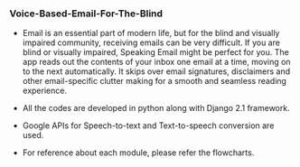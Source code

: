### Voice-Based-Email-For-The-Blind

- Email is an essential part of modern life, but for the blind and visually impaired community, receiving emails can be very difficult. If you are blind or visually impaired, Speaking Email might be perfect for you. The app reads out the contents of your inbox one email at a time, moving on to the next automatically. It skips over email signatures, disclaimers and other email-specific clutter making for a smooth and seamless reading experience.

- All the codes are developed in python along with Django 2.1 framework.

- Google APIs for Speech-to-text and Text-to-speech conversion are used.

- For reference about each module, please refer the flowcharts.
